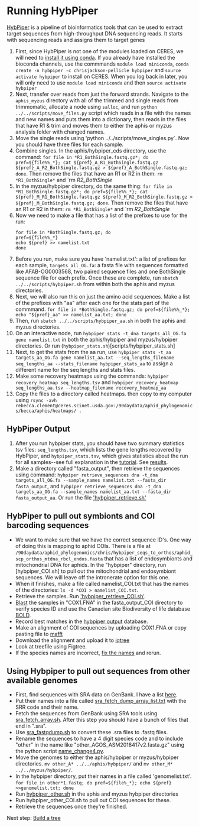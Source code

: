 # Running HybPiper

[HybPiper](https://github.com/mossmatters/HybPiper) is a pipeline of bioinformatics tools that can be used to extract target sequences from high-throughput DNA sequencing reads. It starts with sequencing reads and assigns them to target genes

1) First, since HybPiper is not one of the modules loaded on CERES, we will need to [install it using conda](https://scinet.usda.gov/guide/conda/). If you already have installed the bioconda channels, use the commmands `module load miniconda`, `conda create -n hybpiper -c chrisjackson-pellicle hybpiper` and `source activate hybpiper` to install on CERES. When you log back in later, you will only need to use `module load miniconda` and then `source activate hybpiper`
2) Next, transfer over reads from just the forward strands. Navigate to the `aphis_myzus` directory with all of the trimmed and single reads from trimmomatic, allocate a node using `salloc`, and run `python ../../scripts/move_files.py` script which reads in a file with the names and new names and puts them into a dictionary, then reads in the files that have R1 & trim and moves them to either the aphis or myzus analysis folder with changed names.
3) Move the single reads using 'python ../../scripts/move_singles.py`. Now you should have three files for each sample.
4) Combine singles. In the aphis/hybpiper_cds directory, use the command: `for file in *R1_BothSingle.fastq.gz*; do pref=${file%%_*}; cat ${pref}_A_R1_BothSingle.fastq.gz ${pref}_A_R2_BothSingle.fastq.gz > ${pref}_A_BothSingle.fastq.gz; done`. Then remove the files that have an R1 or R2 in them: `rm *R1_BothSingle*` and `rm *R2_BothSingle*
5) In the myzus/hybpiper directory, do the same thing: `for file in *R1_BothSingle.fastq.gz*; do pref=${file%%_*}; cat ${pref}_M_R1_BothSingle.fastq.gz ${pref}_M_R2_BothSingle.fastq.gz > ${pref}_M_BothSingle.fastq.gz; done`. Then remove the files that have an R1 or R2 in them: `rm *R1_BothSingle*` and `rm *R2_BothSingle*
6) Now we need to make a file that has a list of the prefixes to use for the run:
    ```
    for file in *BothSingle.fastq.gz; do 
    pref=${file%%_*}  
    echo ${pref} >> namelist.txt 
    done
    ```
7) Before you run, make sure you have 'namelist.txt': a list of prefixes for each sample, `targets_all_OG.fa`: a fasta file with sequences formatted like AFAB-OG0003568, two paired sequence files and one BothSingle sequence file for each prefix. Once these are complete, run `sbatch ../../scripts/hybpiper.sh` from within both the aphis and myzus directories.
8) Next, we will also run this on just the amino acid sequences. Make a list of the prefixes with "aa" after each one for the stats part of the commmand. `for file in *BothSingle.fastq.gz; do pref=${file%%_*}; echo "${pref}_aa" >> namelist_aa.txt; done`
9) Then, run `sbatch ../../scripts/hybpiper_aa.sh` in both the aphis and myzus directories.
10) On an interactive node, run `hybpiper stats -t_dna targets_all_OG.fa gene namelist.txt` in both the aphis/hybpiper and myzus/hybpiper directories. Or run (`hybpiper_stats.sh`)[scripts/hybpiper_stats.sh]
11) Next, to get the stats from the aa run, use `hybpiper stats -t_aa targets_aa_OG.fa gene namelist_aa.txt --seq_lengths_filename seq_lengths_aa --stats_filename hybpiper_stats_aa` to assign a different name for the seq lengths and stats files.
12) Make some recovery heatmaps using the commands: `hybpiper recovery_heatmap seq_lengths.tsv` and `hybpiper recovery_heatmap seq_lengths_aa.tsv --heatmap_filename recovery_heatmap_aa` 
13) Copy the files to a directory called heatmaps. then copy to my computer using `rsync -avh rebecca.clement@ceres.scinet.usda.gov:/90daydata/aphid_phylogenomics/becca/aphis/heatmaps/ .`


## HybPiper Output

1) After you run hybpiper stats, you should have two summary statistics tsv files: `seq_lengths.tsv`, which lists the gene lengths recovered by HybPiper, and `hybpiper_stats.tsv`, which gives statistics about the run for all samples--see full explanation in the [tutorial](https://github.com/mossmatters/HybPiper/wiki/Tutorial). See [results](https://docs.google.com/spreadsheets/d/1lA_A7v1McQYVXbxUdtAB53EJPoQIcvBhJ5BX2rukXvc/edit#gid=1871184420).
2) Make a directory called "fasta_output", then retrieve the sequences using command: `hybpiper retrieve_sequences dna -t_dna targets_all_OG.fa --sample_names namelist.txt --fasta_dir fasta_output`, and `hybpiper retrieve_sequences dna -t_dna targets_aa_OG.fa --sample_names namelist_aa.txt --fasta_dir fasta_output_aa`. Or run the file ['hybpiper_retrieve.sh'](scripts/hybpiper_retrieve.sh)

## HybPiper to pull out symbionts and COI barcoding sequences
* We want to make sure that we have the correct sequence ID's. One way of doing this is mapping to aphid COIs. There is a file at `/90daydata/aphid_phylogenomics/chris/hybpiper_seqs_to_orthos/aphid_scp_orthos_mtdna_rbcl_endos.fasta` that has a list of endosymbionts and mitochondrial DNA for aphids. In the "hybpiper" directory, run [hybpiper_COI.sh] to pull out the mitochondrial and endosymbiont sequences. We will leave off the intronerate option for this one.
* When it finishes, make a file called namelist_COI.txt that has the names of the directories: `ls -d *COI > namelist_COI.txt`.
* Retrieve the samples. Run ['hybpiper_retrieve_COI.sh'](scripts/hybpiper_retrieve_COI.sh).
* [Blast](https://blast.ncbi.nlm.nih.gov/Blast.cgi) the samples in "COX1.FNA" in the fasta_output_COI directory to verify species ID and use the Canadian site Biodiversity of life database [BOLD](https://www.boldsystems.org/index.php/IDS_OpenIdEngine).
* Record best matches in the [hybpiper output](https://docs.google.com/spreadsheets/d/1lA_A7v1McQYVXbxUdtAB53EJPoQIcvBhJ5BX2rukXvc/edit#gid=1606515432) database.
* Make an alignment of COI sequences by uploading COX1.FNA or copy pasting file to [mafft](https://mafft.cbrc.jp/alignment/server/)
* Download the alignment and upload it to [iqtree](http://iqtree.cibiv.univie.ac.at/)
* Look at treefile using Figtree.
* If the species names are incorrect, [fix the names](fixnames.md) and rerun.

## Using Hybpiper to pull out sequences from other available genomes
* First, find sequences with SRA data on GenBank. I have a list [here](https://docs.google.com/spreadsheets/d/1YTeKEWSZg9Z5VIzDOeepkhvPFj-RW5Ua3oGiUnMjQRo/edit#gid=0).
* Put their names into a file called [sra_fetch_dump_array_list.txt](scripts/sra_fetch_dump_array_list.txt) with the SRR code and their name.
* Fetch the sequences from GenBank using SRA tools using [sra_fetch_array.sh](scripts/sra_fetch_array.sh). After this step you should have a bunch of files that end in ".sra".
* Use [sra_fastqdump.sh](scripts/sra_fastqdump.sh) to convert these .sra files to .fastq files.
* Rename the sequences to have a 4 digit species code and to include "other" in the name like "other_AGOS_ASM2018417v2.fasta.gz" using the python script [name_change4.py](scripts/name_change4.py).
* Move the genomes to either the aphis/hybpiper or myzus/hybpiper directories. `mv other_A* ../../aphis/hybpiper/` and `mv other_M* ../../myzus/hybpiper/`.
* In the hybpiper directory, put their names in a file called 'genomelist.txt'. `for file in other*1.fastq; do pref=${file%_*}; echo ${pref} >>genomelist.txt; done`
* Run [hybpiper_other.sh](scripts/hybpiper_other.sh) in the aphis and myzus hybpiper directories
* Run hybpiper_other_COI.sh to pull out COI sequences for these.
* Retrieve the sequences once they're finished.

Next step: [Build a tree](treebuilding.md)
